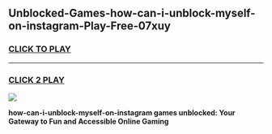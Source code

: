 
## Unblocked-Games-how-can-i-unblock-myself-on-instagram-Play-Free-07xuy
<h3>
<a href="https://premium76.site?title=how-can-i-unblock-myself-on-instagram&ref=23A">CLICK TO PLAY</a></h3>
<hr>

<h3>
<a href="https://premium76.site?title=how-can-i-unblock-myself-on-instagram&ref=23A">CLICK 2 PLAY</a>
  
</h3>

<a href="https://premium76.site?title=how-can-i-unblock-myself-on-instagram&ref=23A"><img src="https://clearcache.store/games.png"></a>


**how-can-i-unblock-myself-on-instagram games unblocked: Your Gateway to Fun and Accessible Online Gaming**
